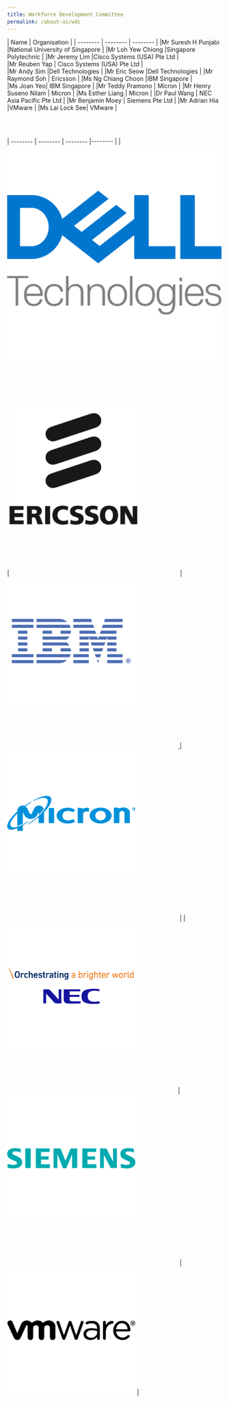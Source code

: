```yaml
---
title: Workforce Development Committee
permalink: /about-us/wdc
---
```

| Name | Organisation | 
| -------- | -------- |  -------- | 
|Mr Suresh H Punjabi     |National University of Singapore     | 
|Mr Loh Yew Chiong     |Singapore Polytechnic     | 
|Mr Jeremy Lim     |Cisco Systems (USA) Pte Ltd     |  
|Mr Reuben Yap     | Cisco Systems (USA) Pte Ltd     |  
|Mr Andy Sim     |Dell Technologies     | 
|Mr Eric Seow     |Dell Technologies     | 
|Mr Raymond Soh     | Ericsson | 
|Ms Ng Chiang Choon |IBM Singapore     |  
|Ms Joan Yeo| IBM Singapore     |
|Mr Teddy Pramono     | Micron | 
|Mr Henry Suseno Nilam     | Micron | 
|Ms Esther Liang | Micron | 
|Dr Paul Wang     | NEC Asia Pacific Pte Ltd | 
|Mr Benjamin Moey     | Siemens Pte Ltd | 
|Mr Adrian Hia    |VMware | 
|Ms Lai Lock See| VMware | 

<br />
<br />

| -------- | -------- | -------- |-------- |
| <a href="https://www.delltechnologies.com/en-sg/index.htm" target="blank"><img style="padding: 0px 100px 100px 0px" src="/images/wdc-members-logos/Dell%20Logo%20200x200%20v2.png" alt="Dell"></a>|<a href="https://www.ericsson.com/en" target="blank"><img style="padding: 0px 100px 100px 0px" src="/images/wdc-members-logos/Ericsson%20Logo%20200x200%20v2.png" alt="Ericsson" width="300"></a>|<a href="https://www.ibm.com/sg-en?p1=Search&p4=43700052661453023&p5=e&gclid=Cj0KCQjwsZKJBhC0ARIsAJ96n3VCQF5SLzCrH_XIdQzYH78htF-IcTpBEbpCOXh5zi5lW2F-M0Np2TwaAsJXEALw_wcB&gclsrc=aw.ds" target="blank"><img style="padding: 0px 100px 100px 0px" src="/images/wdc-members-logos/IBM%20Logo%20200x200.png" alt="IBM" width="300"> </a> |<a href="https://www.micron.com/" target="blank"><img style="padding: 0px 100px 100px 0px" src="/images/wdc-members-logos/Micron%20Logo%20200x200%20v2.png" alt="Micron" width="300"></a> |
|  <a href="https://sg.nec.com/en_SG/global/solutions/5g/index.html " target="blank"><img style="padding: 0px 100px 100px 0px" src="/images/wdc-members-logos/NEC%20Logo%20200x200%20v2.png" alt="NEC" width="300"></a>|<a href="https://www.siemens.com/digitalenterprise" target="blank"><img style="padding: 0px 100px 100px 0px" src="/images/wdc-members-logos/Siemens%20Logo%20200x200%20v2.png" alt="Siemens" width="300"></a> | <a href="https://telco.vmware.com" target="blank"><img style="padding: 0px 100px 100pxx 0px" src="/images/wdc-members-logos/VMware%20Logo%20200x200%20v2.png" alt="VMWare" width="300"></a> |